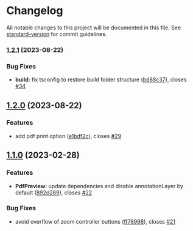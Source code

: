 # Changelog

All notable changes to this project will be documented in this file. See [standard-version](https://github.com/conventional-changelog/standard-version) for commit guidelines.

### [1.2.1](https://github.com/zextras/carbonio-ui-preview/compare/v1.2.0...v1.2.1) (2023-08-22)


### Bug Fixes

* **build:** fix tsconfig to restore build folder structure ([bd88c37](https://github.com/zextras/carbonio-ui-preview/commit/bd88c37d02877e72345b8caed89a153b02f8ac8b)), closes [#34](https://github.com/zextras/carbonio-ui-preview/issues/34)

## [1.2.0](https://github.com/zextras/carbonio-ui-preview/compare/v1.1.0...v1.2.0) (2023-08-22)


### Features

* add pdf print option ([e1bdf2c](https://github.com/zextras/carbonio-ui-preview/commit/e1bdf2ca18242c0fbce49e21a08eadf1f16c5e77)), closes [#29](https://github.com/zextras/carbonio-ui-preview/issues/29)

## [1.1.0](https://github.com/zextras/carbonio-ui-preview/compare/v1.0.0...v1.1.0) (2023-02-28)


### Features

* **PdfPreview:** update dependencies and disable annotationLayer by default ([892d289](https://github.com/zextras/carbonio-ui-preview/commit/892d2894c6765328170d8edfd44c915a90bb54ca)), closes [#22](https://github.com/zextras/carbonio-ui-preview/issues/22)


### Bug Fixes

* avoid overflow of zoom controller buttons ([ff78998](https://github.com/zextras/carbonio-ui-preview/commit/ff7899871a838682992c52a4c1d2a62dab91ed2c)), closes [#21](https://github.com/zextras/carbonio-ui-preview/issues/21)
